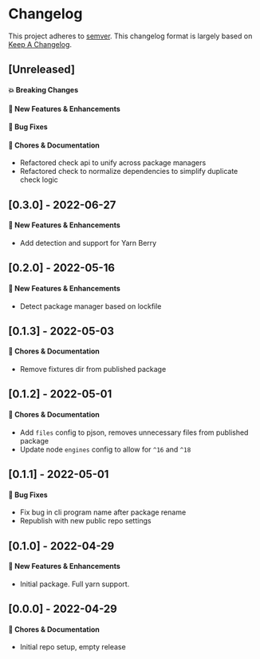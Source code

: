 # Changelog

This project adheres to [semver](https://semver.org/spec/v2.0.0.html).
This changelog format is largely based on [Keep A Changelog](https://keepachangelog.com/en/1.0.0/).

## [Unreleased]

#### 💥 Breaking Changes

#### 🚀 New Features & Enhancements

#### 🐛 Bug Fixes

#### 🔨 Chores & Documentation

- Refactored check api to unify across package managers
- Refactored check to normalize dependencies to simplify duplicate check logic

## [0.3.0] - 2022-06-27

#### 🚀 New Features & Enhancements

- Add detection and support for Yarn Berry

## [0.2.0] - 2022-05-16

#### 🚀 New Features & Enhancements

- Detect package manager based on lockfile

## [0.1.3] - 2022-05-03

#### 🔨 Chores & Documentation

- Remove fixtures dir from published package

## [0.1.2] - 2022-05-01

#### 🔨 Chores & Documentation

- Add `files` config to pjson, removes unnecessary files from published package
- Update node `engines` config to allow for `^16` and `^18`

## [0.1.1] - 2022-05-01

#### 🐛 Bug Fixes

- Fix bug in cli program name after package rename
- Republish with new public repo settings

## [0.1.0] - 2022-04-29

#### 🚀 New Features & Enhancements

- Initial package. Full yarn support.

## [0.0.0] - 2022-04-29

#### 🔨 Chores & Documentation

- Initial repo setup, empty release
